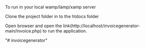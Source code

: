 To run in your local wamp/lamp/xamp server

Clone the project folder in to the htdocs folder

Open browser and open the link(http://localhost/invoicegenerator-main/invoice.php) to run the application.



"# invoicegenerator" 
